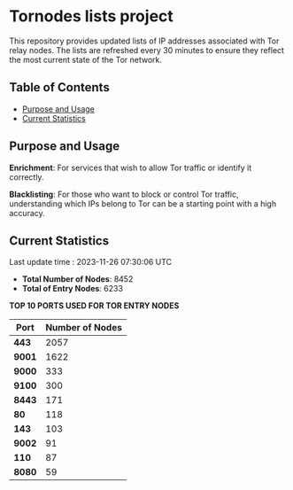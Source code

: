 # Tornodes lists project

This repository provides updated lists of IP addresses associated with Tor relay nodes. The lists are refreshed every 30 minutes to ensure they reflect the most current state of the Tor network.

## Table of Contents

- [Purpose and Usage](#purpose-and-usage)
- [Current Statistics](#current-statistics)


## Purpose and Usage

**Enrichment**: For services that wish to allow Tor traffic or identify it correctly.

**Blacklisting**: For those who want to block or control Tor traffic, understanding which IPs belong to Tor can be a starting point with a high accuracy.

## Current Statistics

Last update time : 2023-11-26 07:30:06 UTC

- **Total Number of Nodes**: 8452
- **Total of Entry Nodes**: 6233

**TOP 10 PORTS USED FOR TOR ENTRY NODES**

| **Port** | **Number of Nodes** |
|------|-----------------|
| **443**   | 2057  |
| **9001**   | 1622  |
| **9000**   | 333  |
| **9100**   | 300  |
| **8443**   | 171  |
| **80**   | 118  |
| **143**   | 103  |
| **9002**   | 91  |
| **110**   | 87  |
| **8080**   | 59  |

